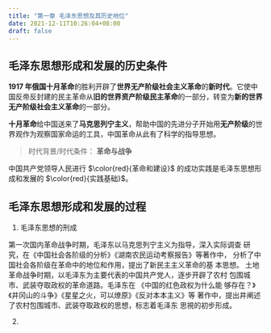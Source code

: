 ```yaml
---
title: "第一章 毛泽东思想及其历史地位"
date: 2021-12-11T10:26:04+08:00
draft: false
---
```


## 毛泽东思想形成和发展的历史条件

**1917 年俄国十月革命**的胜利开辟了**世界无产阶级社会主义革命**的**新时代**。它使中国反帝反封建的民主革命从**旧的世界资产阶级民主革命**的一部分，转变为**新的世界无产阶级社会主义革命**的一部分。

**十月革命**给中国送来了**马克思列宁主义**，帮助中国的先进分子开始用**无产阶级**的世界观作为观察国家命运的工具，中国革命从此有了科学的指导思想。

> 时代背景/时代条件： **革命与战争**

中国共产党领导人民进行 $\color{red}{革命和建设}$ 的成功实践是毛泽东思想形成和发展的
$\color{red}{实践基础}$。

## 毛泽东思想形成和发展的过程

1. 毛泽东思想的刑成

第一次国内革命战争时期，毛泽东以马克思列宁主义为指导，深入实际调查
研究，在《中国社会各阶级的分析》《湖南农民运动考察报告》等著作中，
分析了中国社会各阶级在革命中的地位和作用，提出了新民主主义革命的基
本思想。
土地革命战争时期，以毛泽东为主要代表的中国共产党人，逐步开辟了农村
包围城市、武装夺取政权的革命道路。毛泽东在 《中国的红色政权为什么能
够存在？》《井冈山的斗争》《星星之火，可以燎原》《反对本本主义》等
著作中，提出井阐述了农村包围城市、武装夺取政权的思想，标志着毛泽东
思視的初步形成。

2. 
